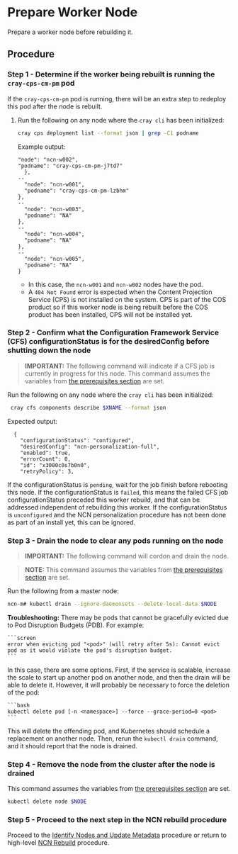 # Prepare Worker Node

Prepare a worker node before rebuilding it.

## Procedure

### Step 1 - Determine if the worker being rebuilt is running the `cray-cps-cm-pm` pod

If the `cray-cps-cm-pm` pod is running, there will be an extra step to redeploy this pod after the node is rebuilt.

1. Run the following on any node where the `cray cli` has been initialized:

    ```bash
    cray cps deployment list --format json | grep -C1 podname
    ```

    Example output:
  
    ```screen
    "node": "ncn-w002",
    "podname": "cray-cps-cm-pm-j7td7"
      },
    --
      "node": "ncn-w001",
      "podname": "cray-cps-cm-pm-lzbhm"
    },
    --
      "node": "ncn-w003",
      "podname": "NA"
    },
    --
      "node": "ncn-w004",
      "podname": "NA"
    },
    --
      "node": "ncn-w005",
      "podname": "NA"
    }
    ```
  
    * In this case, the `ncn-w001` and `ncn-w002` nodes have the pod.
    * A `404 Not Found` error is expected when the Content Projection Service (CPS) is not installed on the system. CPS is part of the COS product so if this worker node is being rebuilt before the COS product has been installed, CPS will not be installed yet.

### Step 2 - Confirm what the Configuration Framework Service (CFS) configurationStatus is for the desiredConfig before shutting down the node

> **IMPORTANT:** The following command will indicate if a CFS job is currently in progress for this node. This command assumes the variables from [the prerequisites section](../Rebuild_NCNs.md#Prerequisites) are set.

Run the following on any node where the `cray cli` has been initialized:

  ```bash
   cray cfs components describe $XNAME --format json
  ```

Expected output:
  
  ```screen
    {
      "configurationStatus": "configured",
      "desiredConfig": "ncn-personalization-full",
      "enabled": true,
      "errorCount": 0,
      "id": "x3000c0s7b0n0",
      "retryPolicy": 3,
  ```

If the configurationStatus is `pending`, wait for the job finish before rebooting this node. If the configurationStatus is `failed`, this means the failed CFS job configurationStatus preceded this worker rebuild, and that can be addressed independent of rebuilding this worker. If the configurationStatus is `unconfigured` and the NCN personalization procedure has not been done as part of an install yet, this can be ignored.

### Step 3 - Drain the node to clear any pods running on the node

> **IMPORTANT:** The following command will cordon and drain the node. 

> **NOTE:** This command assumes the variables from [the prerequisites section](../Rebuild_NCNs.md#Prerequisites) are set.

Run the following from a master node:

  ```bash
  ncn-m# kubectl drain --ignore-daemonsets --delete-local-data $NODE
  ```

**Troubleshooting:** There may be pods that cannot be gracefully evicted due to Pod Disruption Budgets (PDB). For example:

    ```screen
    error when evicting pod "<pod>" (will retry after 5s): Cannot evict pod as it would violate the pod's disruption budget.
    ```

  In this case, there are some options. First, if the service is scalable, increase the scale to start up another pod on another node, and then the drain will be able to delete it. However, it will probably be necessary to force the deletion of the pod:

    ```bash
    kubectl delete pod [-n <namespace>] --force --grace-period=0 <pod>
    ```

  This will delete the offending pod, and Kubernetes should schedule a replacement on another node. Then, rerun the `kubectl drain` command, and it should report that the node is drained.

### Step 4 - Remove the node from the cluster after the node is drained

This command assumes the variables from [the prerequisites section](../Rebuild_NCNs.md#Prerequisites) are set.

  ```bash
  kubectl delete node $NODE
  ```

### Step 5 - Proceed to the next step in the NCN rebuild procedure

Proceed to the [Identify Nodes and Update Metadata](Identify_Nodes_and_Update_Metadata.md) procedure
or return to high-level [NCN Rebuild](../Rebuild_NCNs.md) procedure.

